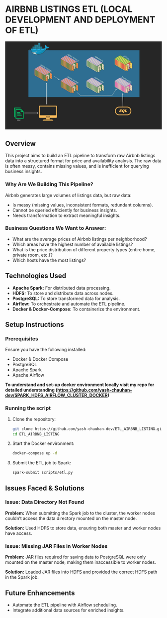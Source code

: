 # AIRBNB LISTINGS ETL (LOCAL DEVELOPMENT AND DEPLOYMENT OF ETL)

![alt text](etl_airbnb_listings.jpg)

## Overview
This project aims to build an ETL pipeline to transform raw Airbnb listings data into a structured format for price and availability analysis. The raw data is often messy, contains missing values, and is inefficient for querying business insights. 

### Why Are We Building This Pipeline?
Airbnb generates large volumes of listings data, but raw data:
- Is messy (missing values, inconsistent formats, redundant columns).
- Cannot be queried efficiently for business insights.
- Needs transformation to extract meaningful insights.

### Business Questions We Want to Answer:
- What are the average prices of Airbnb listings per neighborhood?
- Which areas have the highest number of available listings?
- What is the price distribution of different property types (entire home, private room, etc.)?
- Which hosts have the most listings?

## Technologies Used
- **Apache Spark:** For distributed data processing.
- **HDFS:** To store and distribute data across nodes.
- **PostgreSQL:** To store transformed data for analysis.
- **Airflow:** To orchestrate and automate the ETL pipeline.
- **Docker & Docker-Compose:** To containerize the environment.

## Setup Instructions
### Prerequisites
Ensure you have the following installed:
- Docker & Docker Compose
- PostgreSQL
- Apache Spark
- Apache Airflow

**To understand and set-up docker environment locally visit my repo for detailed understanding (https://github.com/yash-chauhan-dev/SPARK_HDFS_AIRFLOW_CLUSTER_DOCKER)**

### Running the script
1. Clone the repository:
   ```bash
   git clone https://github.com/yash-chauhan-dev/ETL_AIRBNB_LISTING.git
   cd ETL_AIRBNB_LISTING
   ```
2. Start the Docker environment:
   ```bash
   docker-compose up -d
   ```
3. Submit the ETL job to Spark:
   ```bash
   spark-submit scripts/etl.py
   ```

## Issues Faced & Solutions
### Issue: Data Directory Not Found
**Problem:** When submitting the Spark job to the cluster, the worker nodes couldn’t access the data directory mounted on the master node.

**Solution:** Used HDFS to store data, ensuring both master and worker nodes have access.

### Issue: Missing JAR Files in Worker Nodes
**Problem:** JAR files required for saving data to PostgreSQL were only mounted on the master node, making them inaccessible to worker nodes.

**Solution:** Loaded JAR files into HDFS and provided the correct HDFS path in the Spark job.

## Future Enhancements
- Automate the ETL pipeline with Airflow scheduling.
- Integrate additional data sources for enriched insights.